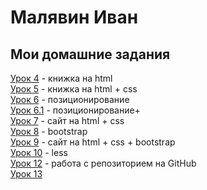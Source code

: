 # Малявин Иван
## Мои домашние задания

[Урок 4](адрес "Описание") - книжка на html  
[Урок 5](адрес "Описание") - книжка на html + css  
[Урок 6](адрес "Описание") - позиционирование  
[Урок 6.1](адрес "Описание") - позиционирование+  
[Урок 7](адрес "Описание") - сайт на html + css  
[Урок 8](адрес "Описание") - bootstrap  
[Урок 9](адрес "Описание") - сайт на html + css + bootstrap  
[Урок 10](https://gist.githubusercontent.com/Skaramush01/5ff581b022daa43df69f1f810a471026/raw/516373071e3950efe2d1ba83d0e3232666e6fcb1/main.less "Описание") - less  
[Урок 12](адрес "Описание") - работа с репозиторием на GitHub  
[Урок 13](адрес "Описание")  

